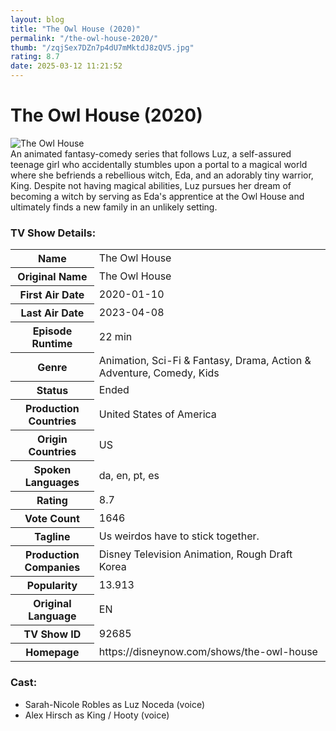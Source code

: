 ```yaml
---
layout: blog
title: "The Owl House (2020)"
permalink: "/the-owl-house-2020/"
thumb: "/zqjSex7DZn7p4dU7mMktdJ8zQV5.jpg"
rating: 8.7
date: 2025-03-12 11:21:52
---
```

<h1 class="title">The Owl House (2020)</h1><div class="poster"><img src="{{ site.imglink }}/zqjSex7DZn7p4dU7mMktdJ8zQV5.jpg" class="img-fluid my-3" alt="The Owl House"/></div><div class="plot">An animated fantasy-comedy series that follows Luz, a self-assured teenage girl who accidentally stumbles upon a portal to a magical world where she befriends a rebellious witch, Eda, and an adorably tiny warrior, King. Despite not having magical abilities, Luz pursues her dream of becoming a witch by serving as Eda's apprentice at the Owl House and ultimately finds a new family in an unlikely setting.</div><h3>TV Show Details:</h3><table class="table table-bordered details"><tr><th>Name</th><td>The Owl House</td></tr><tr><th>Original Name</th><td>The Owl House</td></tr><tr><th>First Air Date</th><td>2020-01-10</td></tr><tr><th>Last Air Date</th><td>2023-04-08</td></tr><tr><th>Episode Runtime</th><td>22 min</td></tr><tr><th>Genre</th><td>Animation, Sci-Fi & Fantasy, Drama, Action & Adventure, Comedy, Kids</td></tr><tr><th>Status</th><td>Ended</td></tr><tr><th>Production Countries</th><td>United States of America</td></tr><tr><th>Origin Countries</th><td>US</td></tr><tr><th>Spoken Languages</th><td>da, en, pt, es</td></tr><tr><th>Rating</th><td>8.7</td></tr><tr><th>Vote Count</th><td>1646</td></tr><tr><th>Tagline</th><td>Us weirdos have to stick together.</td></tr><tr><th>Production Companies</th><td>Disney Television Animation, Rough Draft Korea</td></tr><tr><th>Popularity</th><td>13.913</td></tr><tr><th>Original Language</th><td>EN</td></tr><tr><th>TV Show ID</th><td>92685</td></tr><tr><th>Homepage</th><td>https://disneynow.com/shows/the-owl-house</td></tr></table><h3>Cast:</h3><ul class="list-group cast"><li>Sarah-Nicole Robles as Luz Noceda (voice)</li><li>Alex Hirsch as King / Hooty (voice)</li></ul>